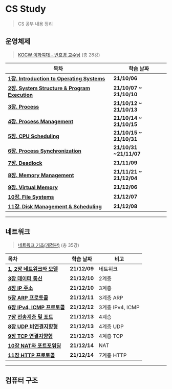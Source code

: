 # CS Study

> CS 공부 내용 정리



## 운영체제

> [KOCW 이화여대 - 반효경 교수님](http://kocw.net/home/search/kemView.do?kemId=1046323) (총 28강)

| **목차**                                                     | 학습 날짜               |
| ------------------------------------------------------------ | ----------------------- |
| **[1장. Introduction to Operating Systems](./운영체제/1장.md)** | **21/10/06**            |
| **[2장. System Structure & Program Execution](./운영체제/2장.md)** | **21/10/07 ~ 21/10/10** |
| **[3장. Process](./운영체제/3장.md)**                        | **21/10/12 ~ 21/10/13** |
| **[4장. Process Management](./운영체제/4장.md)**             | **21/10/14 ~ 21/10/15** |
| **[5장. CPU Scheduling](./운영체제/5장.md)**                 | **21/10/15 ~ 21/10/31** |
| **[6장. Process Synchronization](./운영체제/6장.md)**        | **21/10/31 ~21/11/07**  |
| **[7장. Deadlock](./운영체제/7장.md)**                       | **21/11/09**            |
| **[8장. Memory Management](./운영체제/8장.md)**              | **21/11/21 ~ 21/12/04** |
| **[9장. Virtual Memory](./운영체제/9장.md)**                 | **21/12/06**            |
| **[10장. File Systems](./운영체제/10장.md)**                 | **21/12/07**            |
| **[11장. Disk Management & Scheduling](./운영체제/11장.md)** | **21/12/08**            |

---



## 네트워크

> [네트워크 기초(개정판)](https://www.youtube.com/playlist?list=PL0d8NnikouEWcF1jJueLdjRIC4HsUlULi) (총 35강)

| 목차                                                         | 학습 날짜    | 비고             |
| :----------------------------------------------------------- | ------------ | ---------------- |
| **[1, 2장 네트워크와 모델](./네트워크/1,2장-네트워크와-모델.md)** | **21/12/09** | 네트워크         |
| **[3장 데이터 통신](./네트워크/3장-데이터-통신.md)**         | **21/12/10** | 2계층            |
| **[4장 IP 주소](./네트워크/4장-IP-주소.md)**                 | **21/12/10** | 3계층            |
| **[5장 ARP 프로토콜](./네트워크/5장-ARP-프로토콜.md)**       | **21/12/11** | 3계층 ARP        |
| **[6장 IPv4, ICMP 프로토콜](./네트워크/6장-IPv4,-ICMP-프로토콜.md)** | **21/12/12** | 3계층 IPv4, ICMP |
| **[7장 전송계층 및 포트](./네트워크/7장-전송계층-및-포트.md)** | **21/12/13** | 4계층            |
| **[8장 UDP 비연결지향형](./네트워크/8장-UDP-비연결지향형.md)** | **21/12/13** | 4계층 UDP        |
| **[9장 TCP 연결지향형](./네트워크/9장-TCP-연결지향형.md)**   | **21/12/13** | 4계층 TCP        |
| **[10장 NAT와 포트포워딩](./네트워크/10장-NAT와-포트포워딩.md)** | **21/12/14** | NAT              |
| **[11장 HTTP 프로토콜](./네트워크/11장-HTTP-프로토콜.md)**   | **21/12/14** | 7계층 HTTP       |

---



## 컴퓨터 구조

> 
